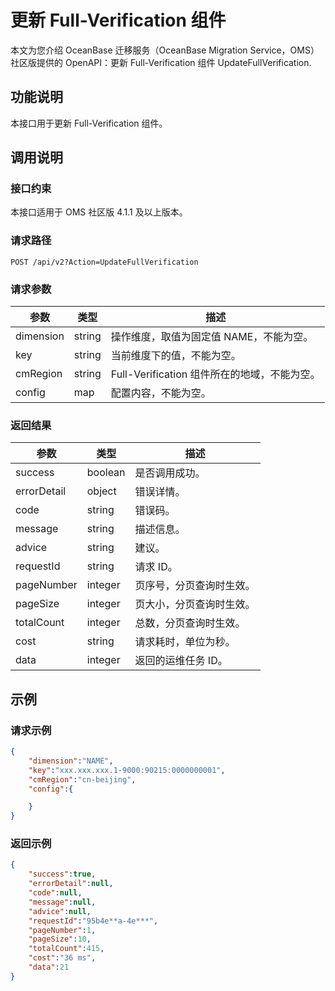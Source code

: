 # 更新 Full-Verification 组件

本文为您介绍 OceanBase 迁移服务（OceanBase Migration Service，OMS）社区版提供的 OpenAPI：更新 Full-Verification 组件 UpdateFullVerification.

## 功能说明

本接口用于更新 Full-Verification 组件。

## 调用说明

### 接口约束

本接口适用于 OMS 社区版 4.1.1 及以上版本。

### 请求路径

`POST /api/v2?Action=UpdateFullVerification`

### 请求参数

|    参数     |   类型   |     描述      |
|-----------|--------|-------------|
|     dimension      | string      |  操作维度，取值为固定值 NAME，不能为空。|
|     key      | string      |  当前维度下的值，不能为空。|
|     cmRegion      | string      |  Full-Verification 组件所在的地域，不能为空。|
|     config      | map      |  配置内容，不能为空。|

### 返回结果

|     参数     |        类型        |           描述           |
|------------|------------------|------------------------|
| success    | boolean          | 是否调用成功。                |
| errorDetail | object | 错误详情。|
| code       | string           | 错误码。                   |
| message    | string           | 描述信息。                  |
| advice     | string           | 建议。                    |
| requestId  | string           | 请求 ID。                 |
| pageNumber | integer | 页序号，分页查询时生效。                  |
| pageSize   | integer | 页大小，分页查询时生效。                  |
| totalCount | integer | 总数，分页查询时生效。                  |
| cost       | string           | 请求耗时，单位为秒。                  |
| data       | integer           |  返回的运维任务 ID。|

## 示例

### 请求示例

```JSON
{
    "dimension":"NAME",
    "key":"xxx.xxx.xxx.1-9000:90215:0000000001",
    "cmRegion":"cn-beijing",
    "config":{

    }
}
```

### 返回示例

```JSON
{
    "success":true,
    "errorDetail":null,
    "code":null,
    "message":null,
    "advice":null,
    "requestId":"95b4e**a-4e***",
    "pageNumber":1,
    "pageSize":10,
    "totalCount":415,
    "cost":"36 ms",
    "data":21
}
```
